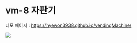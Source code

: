 # vm-8 자판기

데모 페이지 : https://hyewon3938.github.io/vendingMachine/

![](https://mblogthumb-phinf.pstatic.net/MjAyMDAzMTJfMTI5/MDAxNTgzOTc1MzkwNDM3.82kHZQRNl3fKKs3W-uCwmIjZll32o32RUAmwhQntyUQg.Gt0nwKRey1zci8mj6timeHlWE-xTRNakPF6U0jVFEtUg.PNG.ehak3/vm.png?type=w800)
